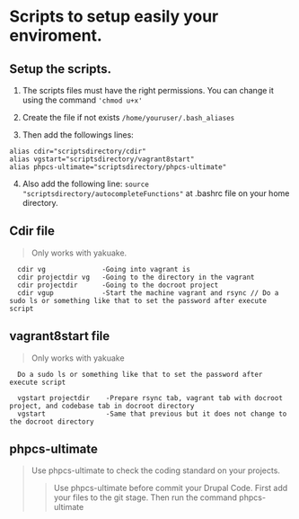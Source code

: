 # Scripts to setup easily your enviroment.

## Setup the scripts.

1. The scripts files must have the right permissions.
You can change it using the command `'chmod u+x'`

2. Create the file if not exists `/home/youruser/.bash_aliases`

3. Then add the followings lines:
```
alias cdir="scriptsdirectory/cdir"
alias vgstart="scriptsdirectory/vagrant8start"
alias phpcs-ultimate="scriptsdirectory/phpcs-ultimate"
```

4. Also add the following line: `source "scriptsdirectory/autocompleteFunctions"` at .bashrc file on your home directory.

## Cdir file
> Only works with yakuake.
```
  cdir vg              -Going into vagrant is
  cdir projectdir vg   -Going to the directory in the vagrant
  cdir projectdir      -Going to the docroot project
  cdir vgup            -Start the machine vagrant and rsync // Do a sudo ls or something like that to set the password after execute script
```

## vagrant8start file
> Only works with yakuake
```
  Do a sudo ls or something like that to set the password after execute script

  vgstart projectdir    -Prepare rsync tab, vagrant tab with docroot project, and codebase tab in docroot directory
  vgstart               -Same that previous but it does not change to the docroot directory
```

## phpcs-ultimate
> Use phpcs-ultimate to check the coding standard on your projects.
>>  Use phpcs-ultimate before commit your Drupal Code.
>>  First add your files to the git stage.
>>  Then run the command phpcs-ultimate
